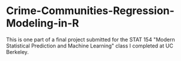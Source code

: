 # Crime-Communities-Regression-Modeling-in-R
This is one part of a final project submitted for the STAT 154 "Modern Statistical Prediction and Machine Learning" class I completed at UC Berkeley.
